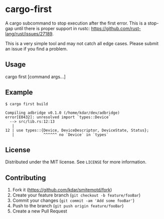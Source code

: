 # cargo-first

A cargo subcommand to stop execution after the first error. This is a stop-gap until there is proper support in rustc: https://github.com/rust-lang/rust/issues/27189.

This is a very simple tool and may not catch all edge cases. Please submit an issue if you find a problem.

## Usage

cargo first <cargo command> [command args...]

## Example

```
$ cargo first build

Compiling adbridge v0.1.0 (/home/kdar/dev/adbridge)
error[E0432]: unresolved import `types::Device`
  --> src/lib.rs:12:13
   |
12 | use types::{Device, DeviceDescriptor, DeviceState, Status};
   |             ^^^^^^ no `Device` in `types`

```

## License

Distributed under the MIT license. See `LICENSE` for more information.

## Contributing

1.  Fork it (<https://github.com/kdar/smitemotd/fork>)
2.  Create your feature branch (`git checkout -b feature/fooBar`)
3.  Commit your changes (`git commit -am 'Add some fooBar'`)
4.  Push to the branch (`git push origin feature/fooBar`)
5.  Create a new Pull Request